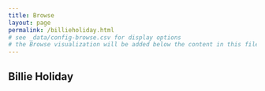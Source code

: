 ```yaml
---
title: Browse
layout: page
permalink: /billieholiday.html
# see _data/config-browse.csv for display options
# the Browse visualization will be added below the content in this file
---
```


## Billie Holiday
